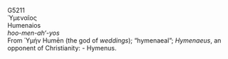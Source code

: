 <body>
  <p>G5211<br>  Ὑμεναῖος  <br> Humenaios  <br><i>hoo-men-ah‘-yos </i><br>From   Ὑμήν    Humēn   (the god of <i>weddings</i>); “hymenaeal”; <i>Hymenaeus</i>, an opponent of Christianity: - Hymenus.<br></p>
 </body>